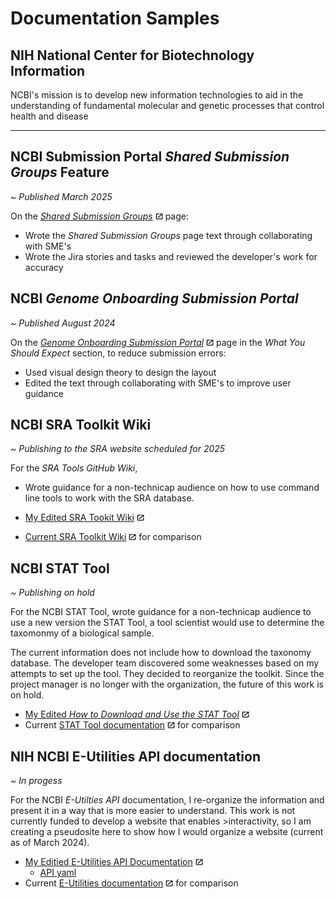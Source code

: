# Documentation Samples

## NIH National Center for Biotechnology Information 
 NCBI's mission is to develop new information technologies to aid in the understanding of fundamental molecular and genetic processes that control health and disease

---
## NCBI Submission Portal _Shared Submission Groups_ Feature

_~ Published March 2025_ 

On the [_Shared Submission Groups_](https://submit.ncbi.nlm.nih.gov/help/submission-groups/) ![offsite](images/offsite.jpg) page:

- Wrote the _Shared Submission Groups_ page text through collaborating with SME's
- Wrote the Jira stories and tasks and reviewed the developer's work for accuracy 

## NCBI _Genome Onboarding Submission Portal_

_~ Published August 2024_

 On the [_Genome Onboarding Submission Portal_](https://submit.ncbi.nlm.nih.gov/about/genome/) ![offsite](images/offsite.jpg) page in the _What You Should Expect_ section, to reduce submission errors: 

 - Used visual design theory to design the layout
 - Edited the text through collaborating with SME's to improve user guidance
 

## **NCBI SRA Toolkit Wiki**

_~ Publishing to the SRA website scheduled for 2025_

For the _SRA Tools GitHub Wiki_,  
- Wrote guidance for a non-technicap audience on how to use command line tools to work with the SRA database.  

 - [My Edited SRA Tookit Wiki](https://github.com/jenpetsmit/tk_wiki/wiki) ![offsite](images/offsite.jpg)
 - [Current SRA Toolkit Wiki](https://github.com/ncbi/sra-tools/wiki) ![offsite](images/offsite.jpg) for comparison

## **NCBI STAT Tool**

_~ Publishing on hold_

 For the NCBI STAT Tool, wrote guidance for a non-technicap audience to use a new version the STAT Tool, a tool scientist would use to determine the taxomonmy of a biological sample. 
 
 The current information does not include how to download the taxonomy database. The developer team discovered some weaknesses based on my attempts to set up the tool. They decided to reorganize the toolkit. Since the project manager is no longer with the organization, the future of this work is on hold.
 
  * [My Edited _How to Download and Use the STAT Tool_](https://github.com/jenpetsmit/STAT_Tool/blob/main/STAT_Tool.md) ![offsite](images/offsite.jpg)
  * Current [STAT Tool documentation](https://github.com/ncbi/ngs-tools/tree/tax/tools/tax) ![offsite](images/offsite.jpg) for comparison
 
## **NIH NCBI E-Utilities API documentation**

_~ In progess_

For the NCBI _E-Utilties API_ documentation, I re-organize the information and present it in a way that is more easier to understand. This work is not currently funded to develop a website that enables >interactivity, so I am creating a pseudosite here to show how I would organize a website (current as of March 2024). 

  - [My Editied E-Utilities API Documentation](https://github.com/jenpetsmit/eutilities/blob/main/getting_started.md) ![offsite](images/offsite.jpg)
    - [API yaml](https://github.com/jenpetsmit/eutilities/blob/main/eutils/yml.md)
  - Current [E-Utilities documentation](https://www.ncbi.nlm.nih.gov/books/NBK25500/) ![offsite](images/offsite.jpg) for comparison

